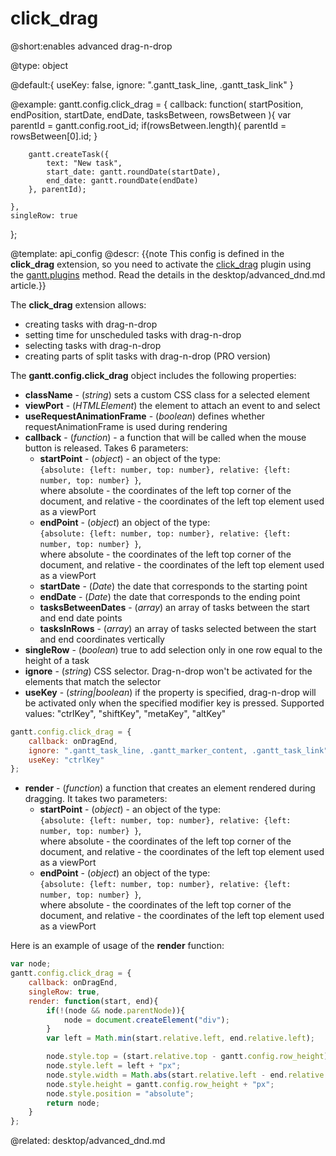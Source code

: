 click_drag
=============

@short:enables advanced drag-n-drop
	

@type: object

@default:{ useKey: false, ignore: ".gantt_task_line, .gantt_task_link" }

@example:
gantt.config.click_drag = {
    callback: function(
        startPosition,
        endPosition,
        startDate,
        endDate,
        tasksBetween,
        rowsBetween
    ){
        var parentId = gantt.config.root_id;
        if(rowsBetween.length){
            parentId = rowsBetween[0].id;
        }

        gantt.createTask({
            text: "New task",
            start_date: gantt.roundDate(startDate),
            end_date: gantt.roundDate(endDate)
        }, parentId);

    },
    singleRow: true
};

@template:	api_config
@descr:
{{note This config is defined in the **click_drag** extension, so you need to activate the [click_drag](desktop/extensions_list.md#advanceddragndrop) plugin using the [gantt.plugins](api/gantt_plugins.md) method. Read the details in the desktop/advanced_dnd.md article.}}

The **click_drag** extension allows:

- creating tasks with drag-n-drop
- setting time for unscheduled tasks with drag-n-drop
- selecting tasks with drag-n-drop
- creating parts of split tasks with drag-n-drop (PRO version)

The **gantt.config.click_drag** object includes the following properties:

- **className** -  (*string*) sets a custom CSS class for a selected element
- **viewPort** - (*HTMLElement*) the element to attach an event to and select
- **useRequestAnimationFrame** - (*boolean*) defines whether requestAnimationFrame is used during rendering
- **callback** - (*function*) - a function that will be called when the mouse button is released. Takes 6 parameters:
	- **startPoint** - (*object*) - an object of the type: <br>
    `{absolute: {left: number, top: number}, relative: {left: number, top: number} }`, <br>
	where absolute - the coordinates of the left top corner of the document, and relative - the coordinates of the left top element used as a viewPort 
	- **endPoint** - (*object*) an object of the type: <br>
    `{absolute: {left: number, top: number}, relative: {left: number, top: number} }`, <br>
	where absolute - the coordinates of the left top corner of the document, and relative - the coordinates of the left top element used as a viewPort 
 	- **startDate** - (*Date*) the date that corresponds to the starting point
	- **endDate** - (*Date*) the date that corresponds to the ending point
	- **tasksBetweenDates** - (*array*) an array of tasks between the start and end date points
	- **tasksInRows** - (*array*) an array of tasks selected between the start and end coordinates vertically
- **singleRow** - (*boolean*) true to add selection only in one row equal to the height of a task
- **ignore** - (*string*) CSS selector. Drag-n-drop won't be activated for the elements that match the selector
- **useKey** - (*string|boolean*) if the property is specified, drag-n-drop will be activated only when the specified modifier key is pressed. Supported values: "ctrlKey", "shiftKey", "metaKey", "altKey"

~~~js
gantt.config.click_drag = {
    callback: onDragEnd,
    ignore: ".gantt_task_line, .gantt_marker_content, .gantt_task_link",
    useKey: "ctrlKey"
};
~~~

- **render** - (*function*) a function that creates an element rendered during dragging. It takes two parameters: 
	- **startPoint** - (*object*) - an object of the type:<br>
    `{absolute: {left: number, top: number}, relative: {left: number, top: number} }`, <br>
	where absolute - the coordinates of the left top corner of the document, and relative - the coordinates of the left top element used as a viewPort 
	- **endPoint** - (*object*) an object of the type: <br>
    `{absolute: {left: number, top: number}, relative: {left: number, top: number} }`, <br>
	where absolute - the coordinates of the left top corner of the document, and relative - the coordinates of the left top element used as a viewPort

Here is an example of usage of the **render** function:

~~~js
var node;
gantt.config.click_drag = {
    callback: onDragEnd,
    singleRow: true,
    render: function(start, end){
        if(!(node && node.parentNode)){
            node = document.createElement("div");
        }
        var left = Math.min(start.relative.left, end.relative.left);

        node.style.top = (start.relative.top - gantt.config.row_height) + "px";
        node.style.left = left + "px";
        node.style.width = Math.abs(start.relative.left - end.relative.left) + "px";
        node.style.height = gantt.config.row_height + "px";
        node.style.position = "absolute";
        return node;
    }
};
~~~

@related:
desktop/advanced_dnd.md